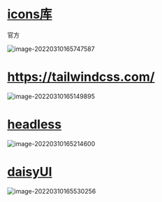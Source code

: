 

# [icons库](https://heroicons.com/)

官方

![image-20220310165747587](https://gitee.com/capsion-images/notebook/raw/master/image/202203101657658.png)





# https://tailwindcss.com/

![image-20220310165149895](https://gitee.com/capsion-images/notebook/raw/master/image/202203101651301.png)



# [headless](https://headlessui.dev/react/disclosure)

![image-20220310165214600](https://gitee.com/capsion-images/notebook/raw/master/image/202203101652728.png)



# [daisyUI](https://daisyui.com/)

![image-20220310165530256](C:/Users/Administrator/AppData/Roaming/Typora/typora-user-images/image-20220310165530256.png)

